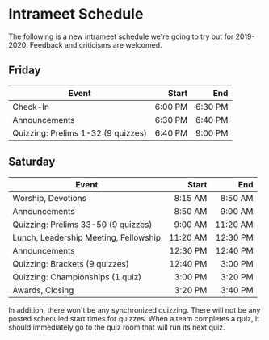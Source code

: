 # Intrameet Schedule

The following is a new intrameet schedule we're going to try out for 2019-2020.
Feedback and criticisms are welcomed.

## Friday

| Event                                 | Start    | End      |
|---------------------------------------|---------:|---------:|
| Check-In                              |  6:00 PM |  6:30 PM |
| Announcements                         |  6:30 PM |  6:40 PM |
| Quizzing: Prelims 1-32 (9 quizzes)    |  6:40 PM |  9:00 PM |

## Saturday

| Event                                 | Start    | End      |
|---------------------------------------|---------:|---------:|
| Worship, Devotions                    |  8:15 AM |  8:50 AM |
| Announcements                         |  8:50 AM |  9:00 AM |
| Quizzing: Prelims 33-50 (9 quizzes)   |  9:00 AM | 11:20 AM |
| Lunch, Leadership Meeting, Fellowship | 11:20 AM | 12:30 PM |
| Announcements                         | 12:30 PM | 12:40 PM |
| Quizzing: Brackets (9 quizzes)        | 12:40 PM |  3:00 PM |
| Quizzing: Championships (1 quiz)      |  3:00 PM |  3:20 PM |
| Awards, Closing                       |  3:20 PM |  3:40 PM |

<!-- Proposed but not Board-ratified adjusted scheduled

| Worship, Devotions                    |  8:00 AM |  8:30 AM |
| Announcements                         |  8:30 AM |  8:40 AM |
| Adult League: Quiz 1                  |  8:40 AM |  9:00 AM |
| Quizzing: Prelims 33-50 (9 quizzes)   |  9:00 AM | 11:20 AM |
| Lunch, Leadership Meeting, Fellowship | 11:20 AM | 12:30 PM |
| Announcements                         | 12:30 PM | 12:40 PM |
| Quizzing: Brackets (9 quizzes)        | 12:40 PM |  3:00 PM |
| Adult League: Quiz 2                  |  3:00 AM |  3:20 AM |
| Quizzing: Championships (1 quiz)      |  3:20 PM |  3:40 PM |
| Awards, Closing                       |  3:40 PM |  3:50 PM |

-->

In addition, there won't be any synchronized quizzing. There will not be any
posted scheduled start times for quizzes. When a team completes a quiz, it
should immediately go to the quiz room that will run its next quiz.
